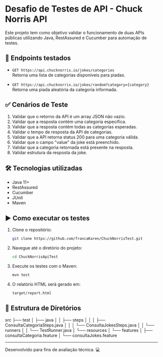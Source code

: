 # Desafio de Testes de API - Chuck Norris API

Este projeto tem como objetivo validar o funcionamento de duas APIs públicas utilizando Java, RestAssured e Cucumber para automação de testes.

## 🔗 Endpoints testados

- `GET https://api.chucknorris.io/jokes/categories`  
  Retorna uma lista de categorias disponíveis para piadas.

- `GET https://api.chucknorris.io/jokes/random?category={category}`  
  Retorna uma piada aleatória da categoria informada.

## ✅ Cenários de Teste

1. Validar que o retorno da API é um array JSON não vazio.
2. Validar que a resposta contém uma categoria específica.
3. Validar que a resposta contém todas as categorias esperadas.
4. Validar o tempo de resposta da API de categorias.
5. Validar que a API retorna status 200 para uma categoria válida.
6. Validar que o campo "value" da joke está preenchido.
7. Validar que a categoria retornada está presente na resposta.
8. Validar estrutura da resposta da joke.

## 🛠️ Tecnologias utilizadas

- Java 11+
- RestAssured
- Cucumber
- JUnit
- Maven

## ▶️ Como executar os testes

1. Clone o repositório:
    ```bash
    git clone https://github.com/francaKaren/ChuckNorrisTest.git
    ```

2. Navegue até o diretório do projeto:
    ```bash
    cd ChuckNorrisApiTest
    ```

3. Execute os testes com o Maven:
    ```bash
    mvn test
    ```

4. O relatório HTML será gerado em:
    ```bash
    target/report.html
    ```

## 📁 Estrutura de Diretórios

src
├── test
│ ├── java
│ │ ├── steps
│ │ │ ├── ConsultaCategoriaSteps.java
│ │ │ └── ConsultaJokesSteps.java
│ │ └── runners
│ │ └── TestRunner.java
│ └── resources
│ └── features
│ ├── consultaCategoria.feature
│ └── consultaJokes.feature


---

Desenvolvido para fins de avaliação técnica. 💻
